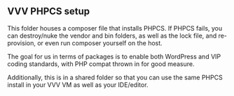 ## VVV PHPCS setup

This folder houses a composer file that installs PHPCS. If PHPCS fails, you can destroy/nuke the vendor and bin folders, as well as the lock file, and re-provision, or even run composer yourself on the host.

The goal for us in terms of packages is to enable both WordPress and VIP coding standards, with PHP compat thrown in for good measure.

Additionally, this is in a shared folder so that you can use the same PHPCS install in your VVV VM as well as your IDE/editor.

